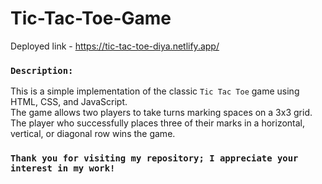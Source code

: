 # Tic-Tac-Toe-Game
Deployed link - https://tic-tac-toe-diya.netlify.app/
### `Description:`
This is a simple implementation of the classic `Tic Tac Toe` game using HTML, CSS, and JavaScript. 
<br>
The game allows two players to take turns marking spaces on a 3x3 grid. The player who successfully places three of their marks in a horizontal, vertical, or diagonal row wins the game.
###  `Thank you for visiting my repository; I appreciate your interest in my work!`

